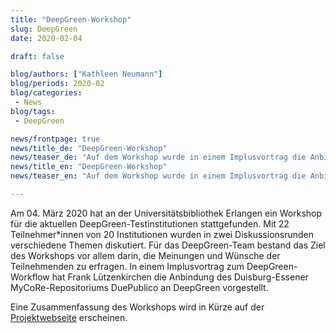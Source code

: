 ```yaml
---
title: "DeepGreen-Workshop"
slug: DeepGreen
date: 2020-02-04

draft: false

blog/authors: ["Kathleen Neumann"]
blog/periods: 2020-02
blog/categories:
 - News
blog/tags:
 - DeepGreen

news/frontpage: true
news/title_de: "DeepGreen-Workshop"
news/teaser_de: "Auf dem Workshop wurde in einem Implusvortrag die Anbindung von MyCoRe an DeepGreen vorgestellt."
news/title_en: "DeepGreen-Workshop"
news/teaser_en: "Auf dem Workshop wurde in einem Implusvortrag die Anbindung von MyCoRe an DeepGreen vorgestellt."

---
```


Am 04. März 2020 hat an der Universitätsbibliothek Erlangen ein Workshop für die aktuellen DeepGreen-Testinstitutionen stattgefunden. Mit 22 Teilnehmer*innen von 20 Institutionen wurden in zwei Diskussionsrunden verschiedene Themen diskutiert.
Für das DeepGreen-Team bestand das Ziel des Workshops vor allem darin, die Meinungen und Wünsche der Teilnehmenden zu erfragen. In einem Implusvortrag zum DeepGreen-Workflow hat Frank Lützenkirchen die Anbindung des Duisburg-Essener MyCoRe-Repositoriums
DuePublico an DeepGreen vorgestellt.

Eine Zusammenfassung des Workshops wird in Kürze auf der [Projektwebseite](https://deepgreen.kobv.de/de/deepgreen/) erscheinen.
 

